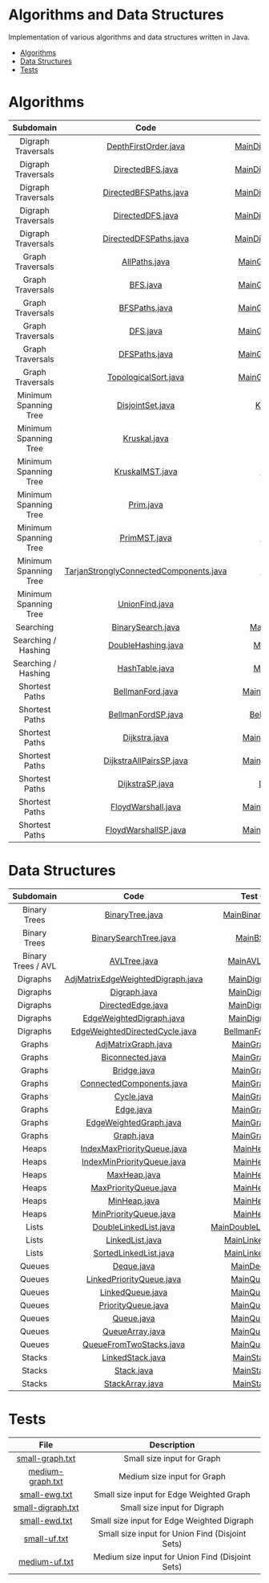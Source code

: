 # Algorithms and Data Structures

Implementation of various algorithms and data structures written in Java.

* [Algorithms](#algorithms)
* [Data Structures](#data-structures)
* [Tests](#tests)

# Algorithms

| Subdomain | Code | Test Class |                                                                                           
|:---------:|:---------:|:--------:|
| Digraph Traversals | [DepthFirstOrder.java](https://github.com/dzimiks/Algorithms/blob/master/src/algorithms/digraphTraversals/DepthFirstOrder.java) | [MainDigraphTraversals.java](https://github.com/dzimiks/Algorithms/blob/master/src/algorithms/MainDigraphTraversals.java#L84-L113) |
| Digraph Traversals | [DirectedBFS.java](https://github.com/dzimiks/Algorithms/blob/master/src/algorithms/digraphTraversals/DirectedBFS.java) | [MainDigraphTraversals.java](https://github.com/dzimiks/Algorithms/blob/master/src/algorithms/MainDigraphTraversals.java#L53-L58) |
| Digraph Traversals | [DirectedBFSPaths.java](https://github.com/dzimiks/Algorithms/blob/master/src/algorithms/digraphTraversals/DirectedBFSPaths.java) | [MainDigraphTraversals.java](https://github.com/dzimiks/Algorithms/blob/master/src/algorithms/MainDigraphTraversals.java#L60-L82) |
| Digraph Traversals | [DirectedDFS.java](https://github.com/dzimiks/Algorithms/blob/master/src/algorithms/digraphTraversals/DirectedDFS.java) | [MainDigraphTraversals.java](https://github.com/dzimiks/Algorithms/blob/master/src/algorithms/MainDigraphTraversals.java#L21-L26) |
| Digraph Traversals | [DirectedDFSPaths.java](https://github.com/dzimiks/Algorithms/blob/master/src/algorithms/digraphTraversals/DirectedDFSPaths.java) | [MainDigraphTraversals.java](https://github.com/dzimiks/Algorithms/blob/master/src/algorithms/MainDigraphTraversals.java#L30-L51) |
| Graph Traversals | [AllPaths.java](https://github.com/dzimiks/Algorithms/blob/master/src/algorithms/graphTraversals/AllPaths.java) | [MainGraphTraversals.java](https://github.com/dzimiks/Algorithms/blob/master/src/algorithms/MainGraphTraversals.java#L98-L101) |
| Graph Traversals | [BFS.java](https://github.com/dzimiks/Algorithms/blob/master/src/algorithms/graphTraversals/BFS.java) | [MainGraphTraversals.java](https://github.com/dzimiks/Algorithms/blob/master/src/algorithms/MainGraphTraversals.java#L68-L72) |
| Graph Traversals | [BFSPaths.java](https://github.com/dzimiks/Algorithms/blob/master/src/algorithms/graphTraversals/BFSPaths.java) | [MainGraphTraversals.java](https://github.com/dzimiks/Algorithms/blob/master/src/algorithms/MainGraphTraversals.java#L74-L96) |
| Graph Traversals | [DFS.java](https://github.com/dzimiks/Algorithms/blob/master/src/algorithms/graphTraversals/DFS.java) | [MainGraphTraversals.java](https://github.com/dzimiks/Algorithms/blob/master/src/algorithms/MainGraphTraversals.java#L30-L42) |
| Graph Traversals | [DFSPaths.java](https://github.com/dzimiks/Algorithms/blob/master/src/algorithms/graphTraversals/DFSPaths.java) | [MainGraphTraversals.java](https://github.com/dzimiks/Algorithms/blob/master/src/algorithms/MainGraphTraversals.java#L44-L66) |
| Graph Traversals | [TopologicalSort.java](https://github.com/dzimiks/Algorithms/blob/master/src/algorithms/graphTraversals/TopologicalSort.java) | [MainGraphTraversals.java](https://github.com/dzimiks/Algorithms/blob/master/src/algorithms/MainGraphTraversals.java#L22-L28) |
| Minimum Spanning Tree | [DisjointSet.java](https://github.com/dzimiks/Algorithms/blob/master/src/algorithms/mst/DisjointSet.java) | [KruskalMST.java](https://github.com/dzimiks/Algorithms/blob/master/src/algorithms/mst/KruskalMST.java#L45-L58) |
| Minimum Spanning Tree | [Kruskal.java](https://github.com/dzimiks/Algorithms/blob/master/src/algorithms/mst/Kruskal.java) | [Kruskal.java](https://github.com/dzimiks/Algorithms/blob/master/src/algorithms/mst/Kruskal.java) |
| Minimum Spanning Tree | [KruskalMST.java](https://github.com/dzimiks/Algorithms/blob/master/src/algorithms/mst/KruskalMST.java) | [MainMST.java](https://github.com/dzimiks/Algorithms/blob/master/src/algorithms/MainMST.java#L42-L61) |
| Minimum Spanning Tree | [Prim.java](https://github.com/dzimiks/Algorithms/blob/master/src/algorithms/mst/Prim.java) | [Prim.java](https://github.com/dzimiks/Algorithms/blob/master/src/algorithms/mst/Prim.java) |
| Minimum Spanning Tree | [PrimMST.java](https://github.com/dzimiks/Algorithms/blob/master/src/algorithms/mst/PrimMST.java) | [MainMST.java](https://github.com/dzimiks/Algorithms/blob/master/src/algorithms/MainMST.java#L29-L39) |
| Minimum Spanning Tree | [TarjanStronglyConnectedComponents.java](https://github.com/dzimiks/Algorithms/blob/master/src/algorithms/mst/TarjanStronglyConnectedComponents.java) | [MainMST.java](https://github.com/dzimiks/Algorithms/blob/master/src/algorithms/MainMST.java#L65-L85) |
| Minimum Spanning Tree | [UnionFind.java](https://github.com/dzimiks/Algorithms/blob/master/src/algorithms/mst/UnionFind.java) | [Kruskal.java](https://github.com/dzimiks/Algorithms/blob/master/src/algorithms/mst/Kruskal.java#L35-L47) |
| Searching | [BinarySearch.java](https://github.com/dzimiks/Algorithms/blob/master/src/algorithms/searching/BinarySearch.java) | [MainSearching.java](https://github.com/dzimiks/Algorithms/blob/master/src/algorithms/MainSearching.java) |
| Searching / Hashing | [DoubleHashing.java](https://github.com/dzimiks/Algorithms/blob/master/src/algorithms/searching/hashing/DoubleHashing.java) | [MainHashing.java](https://github.com/dzimiks/Algorithms/blob/master/src/algorithms/MainHashing.java) |
| Searching / Hashing | [HashTable.java](https://github.com/dzimiks/Algorithms/blob/master/src/algorithms/searching/hashing/HashTable.java) | [MainHashing.java](https://github.com/dzimiks/Algorithms/blob/master/src/algorithms/MainHashing.java) |
| Shortest Paths | [BellmanFord.java](https://github.com/dzimiks/Algorithms/blob/master/src/algorithms/shortestPaths/BellmanFord.java) | [MainShortestPaths.java](https://github.com/dzimiks/Algorithms/blob/master/src/algorithms/MainShortestPaths.java#L30-L44) |
| Shortest Paths | [BellmanFordSP.java](https://github.com/dzimiks/Algorithms/blob/master/src/algorithms/shortestPaths/BellmanFordSP.java) | [BellmanFordSP.java](https://github.com/dzimiks/Algorithms/blob/master/src/algorithms/shortestPaths/BellmanFordSP.java) |
| Shortest Paths | [Dijkstra.java](https://github.com/dzimiks/Algorithms/blob/master/src/algorithms/shortestPaths/Dijkstra.java) | [MainShortestPaths.java](https://github.com/dzimiks/Algorithms/blob/master/src/algorithms/MainShortestPaths.java#L25-L28) |
| Shortest Paths | [DijkstraAllPairsSP.java](https://github.com/dzimiks/Algorithms/blob/master/src/algorithms/shortestPaths/DijkstraAllPairsSP.java) | [MainShortestPaths.java](https://github.com/dzimiks/Algorithms/blob/master/src/algorithms/MainShortestPaths.java) |
| Shortest Paths | [DijkstraSP.java](https://github.com/dzimiks/Algorithms/blob/master/src/algorithms/shortestPaths/DijkstraSP.java) | [DijkstraSP.java](https://github.com/dzimiks/Algorithms/blob/master/src/algorithms/shortestPaths/DijkstraSP.java) |
| Shortest Paths | [FloydWarshall.java](https://github.com/dzimiks/Algorithms/blob/master/src/algorithms/shortestPaths/FloydWarshall.java) | [MainShortestPaths.java](https://github.com/dzimiks/Algorithms/blob/master/src/algorithms/MainShortestPaths.java#L57-L65) |
| Shortest Paths | [FloydWarshallSP.java](https://github.com/dzimiks/Algorithms/blob/master/src/algorithms/shortestPaths/FloydWarshallSP.java) | [MainShortestPaths.java](https://github.com/dzimiks/Algorithms/blob/master/src/algorithms/MainShortestPaths.java) |

# Data Structures

| Subdomain | Code | Test Class |                                                                                           
|:---------:|:---------:|:--------:|
| Binary Trees | [BinaryTree.java](https://github.com/dzimiks/Algorithms/blob/master/src/dataStructures/binaryTrees/BinaryTree.java) | [MainBinaryTree.java](https://github.com/dzimiks/Algorithms/blob/master/src/dataStructures/MainBinaryTree.java) |
| Binary Trees | [BinarySearchTree.java](https://github.com/dzimiks/Algorithms/blob/master/src/dataStructures/binaryTrees/BinarySearchTree.java) | [MainBST.java](https://github.com/dzimiks/Algorithms/blob/master/src/dataStructures/MainBST.java) |
| Binary Trees / AVL | [AVLTree.java](https://github.com/dzimiks/Algorithms/blob/master/src/dataStructures/binaryTrees/AVL/AVLTree.java) | [MainAVLTree.java](https://github.com/dzimiks/Algorithms/blob/master/src/dataStructures/MainAVLTree.java) |
| Digraphs | [AdjMatrixEdgeWeightedDigraph.java](https://github.com/dzimiks/Algorithms/blob/master/src/dataStructures/digraphs/AdjMatrixEdgeWeightedDigraph.java) | [MainDigraph.java](https://github.com/dzimiks/Algorithms/blob/master/src/dataStructures/MainDigraph.java#L38-L46) |
| Digraphs | [Digraph.java](https://github.com/dzimiks/Algorithms/blob/master/src/dataStructures/digraphs/Digraph.java) | [MainDigraph.java](https://github.com/dzimiks/Algorithms/blob/master/src/dataStructures/MainDigraph.java#L17-L25) |
| Digraphs | [DirectedEdge.java](https://github.com/dzimiks/Algorithms/blob/master/src/dataStructures/digraphs/DirectedEdge.java) | [MainDigraph.java](https://github.com/dzimiks/Algorithms/blob/master/src/dataStructures/MainDigraph.java) |
| Digraphs | [EdgeWeightedDigraph.java](https://github.com/dzimiks/Algorithms/blob/master/src/dataStructures/digraphs/EdgeWeightedDigraph.java) | [MainDigraph.java](https://github.com/dzimiks/Algorithms/blob/master/src/dataStructures/MainDigraph.java#L27-L36) |
| Digraphs | [EdgeWeightedDirectedCycle.java](https://github.com/dzimiks/Algorithms/blob/master/src/dataStructures/digraphs/EdgeWeightedDirectedCycle.java) | [BellmanFordSP.java](https://github.com/dzimiks/Algorithms/blob/master/src/algorithms/shortestPaths/BellmanFordSP.java#L111-L112) |
| Graphs | [AdjMatrixGraph.java](https://github.com/dzimiks/Algorithms/blob/master/src/dataStructures/graphs/AdjMatrixGraph.java) | [MainGraph.java](https://github.com/dzimiks/Algorithms/blob/master/src/dataStructures/MainGraph.java#L28-L35) |
| Graphs | [Biconnected.java](https://github.com/dzimiks/Algorithms/blob/master/src/dataStructures/graphs/Biconnected.java) | [MainGraph.java](https://github.com/dzimiks/Algorithms/blob/master/src/dataStructures/MainGraph.java#L84-L90) |
| Graphs | [Bridge.java](https://github.com/dzimiks/Algorithms/blob/master/src/dataStructures/graphs/Bridge.java) | [MainGraph.java](https://github.com/dzimiks/Algorithms/blob/master/src/dataStructures/MainGraph.java#L68-L71) |
| Graphs | [ConnectedComponents.java](https://github.com/dzimiks/Algorithms/blob/master/src/dataStructures/graphs/ConnectedComponents.java) | [MainGraph.java](https://github.com/dzimiks/Algorithms/blob/master/src/dataStructures/MainGraph.java#L51-L66) |
| Graphs | [Cycle.java](https://github.com/dzimiks/Algorithms/blob/master/src/dataStructures/graphs/Cycle.java) | [MainGraph.java](https://github.com/dzimiks/Algorithms/blob/master/src/dataStructures/MainGraph.java#L73-L82) |
| Graphs | [Edge.java](https://github.com/dzimiks/Algorithms/blob/master/src/dataStructures/graphs/Edge.java) | [MainGraph.java](https://github.com/dzimiks/Algorithms/blob/master/src/dataStructures/MainGraph.java#L37-L42) |
| Graphs | [EdgeWeightedGraph.java](https://github.com/dzimiks/Algorithms/blob/master/src/dataStructures/graphs/EdgeWeightedGraph.java) | [MainGraph.java](https://github.com/dzimiks/Algorithms/blob/master/src/dataStructures/MainGraph.java#L37-L42) |
| Graphs | [Graph.java](https://github.com/dzimiks/Algorithms/blob/master/src/dataStructures/graphs/Graph.java) | [MainGraph.java](https://github.com/dzimiks/Algorithms/blob/master/src/dataStructures/MainGraph.java#L18-L20) |
| Heaps | [IndexMaxPriorityQueue.java](https://github.com/dzimiks/Algorithms/blob/master/src/dataStructures/heaps/IndexMaxPriorityQueue.java) | [MainHeap.java](https://github.com/dzimiks/Algorithms/blob/master/src/dataStructures/MainHeap.java#L65-L74) |
| Heaps | [IndexMinPriorityQueue.java](https://github.com/dzimiks/Algorithms/blob/master/src/dataStructures/heaps/IndexMinPriorityQueue.java) | [MainHeap.java](https://github.com/dzimiks/Algorithms/blob/master/src/dataStructures/MainHeap.java#L92-L101) |
| Heaps | [MaxHeap.java](https://github.com/dzimiks/Algorithms/blob/master/src/dataStructures/heaps/MaxHeap.java) | [MainHeap.java](https://github.com/dzimiks/Algorithms/blob/master/src/dataStructures/MainHeap.java#L17-L27) |
| Heaps | [MaxPriorityQueue.java](https://github.com/dzimiks/Algorithms/blob/master/src/dataStructures/heaps/MaxPriorityQueue.java) | [MainHeap.java](https://github.com/dzimiks/Algorithms/blob/master/src/dataStructures/MainHeap.java#L49-L63) |
| Heaps | [MinHeap.java](https://github.com/dzimiks/Algorithms/blob/master/src/dataStructures/heaps/MinHeap.java) | [MainHeap.java](https://github.com/dzimiks/Algorithms/blob/master/src/dataStructures/MainHeap.java#L29-L39) |
| Heaps | [MinPriorityQueue.java](https://github.com/dzimiks/Algorithms/blob/master/src/dataStructures/heaps/MinPriorityQueue.java) | [MainHeap.java](https://github.com/dzimiks/Algorithms/blob/master/src/dataStructures/MainHeap.java#L76-L90) |
| Lists | [DoubleLinkedList.java](https://github.com/dzimiks/Algorithms/blob/master/src/dataStructures/lists/DoubleLinkedList.java) | [MainDoubleLinkedList.java](https://github.com/dzimiks/Algorithms/blob/master/src/dataStructures/MainDoubleLinkedList.java) |
| Lists | [LinkedList.java](https://github.com/dzimiks/Algorithms/blob/master/src/dataStructures/lists/LinkedList.java) | [MainLinkedList.java](https://github.com/dzimiks/Algorithms/blob/master/src/dataStructures/MainLinkedList.java) |
| Lists | [SortedLinkedList.java](https://github.com/dzimiks/Algorithms/blob/master/src/dataStructures/lists/SortedLinkedList.java) | [MainLinkedList.java](https://github.com/dzimiks/Algorithms/blob/master/src/dataStructures/MainLinkedList.java) |
| Queues | [Deque.java](https://github.com/dzimiks/Algorithms/blob/master/src/dataStructures/queues/Deque.java) | [MainDeque.java](https://github.com/dzimiks/Algorithms/blob/master/src/dataStructures/MainDeque.java) |
| Queues | [LinkedPriorityQueue.java](https://github.com/dzimiks/Algorithms/blob/master/src/dataStructures/queues/LinkedPriorityQueue.java) | [MainQueue.java](https://github.com/dzimiks/Algorithms/blob/master/src/dataStructures/MainQueue.java#L51-L56) |
| Queues | [LinkedQueue.java](https://github.com/dzimiks/Algorithms/blob/master/src/dataStructures/queues/LinkedQueue.java) | [MainQueue.java](https://github.com/dzimiks/Algorithms/blob/master/src/dataStructures/MainQueue.java#L30-L37) |
| Queues | [PriorityQueue.java](https://github.com/dzimiks/Algorithms/blob/master/src/dataStructures/queues/PriorityQueue.java) | [MainQueue.java](https://github.com/dzimiks/Algorithms/blob/master/src/dataStructures/MainQueue.java) |
| Queues | [Queue.java](https://github.com/dzimiks/Algorithms/blob/master/src/dataStructures/queues/Queue.java) | [MainQueue.java](https://github.com/dzimiks/Algorithms/blob/master/src/dataStructures/MainQueue.java) |
| Queues | [QueueArray.java](https://github.com/dzimiks/Algorithms/blob/master/src/dataStructures/queues/QueueArray.java) | [MainQueue.java](https://github.com/dzimiks/Algorithms/blob/master/src/dataStructures/MainQueue.java#L17-L23) |
| Queues | [QueueFromTwoStacks.java](https://github.com/dzimiks/Algorithms/blob/master/src/dataStructures/queues/QueueFromTwoStacks.java) | [MainQueue.java](https://github.com/dzimiks/Algorithms/blob/master/src/dataStructures/MainQueue.java#L43-L49) |
| Stacks | [LinkedStack.java](https://github.com/dzimiks/Algorithms/blob/master/src/dataStructures/stacks/LinkedStack.java) | [MainStack.java](https://github.com/dzimiks/Algorithms/blob/master/src/dataStructures/MainStack.java#L23-L28) |
| Stacks | [Stack.java](https://github.com/dzimiks/Algorithms/blob/master/src/dataStructures/stacks/Stack.java) | [MainStack.java](https://github.com/dzimiks/Algorithms/blob/master/src/dataStructures/MainStack.java) |
| Stacks | [StackArray.java](https://github.com/dzimiks/Algorithms/blob/master/src/dataStructures/stacks/StackArray.java) | [MainStack.java](https://github.com/dzimiks/Algorithms/blob/master/src/dataStructures/MainStack.java#L13-L21) |

# Tests

| File | Description |                                                                                           
|:----:|:-----------:|
| [small-graph.txt](https://github.com/dzimiks/Algorithms/blob/master/src/tests/small-graph.txt) | Small size input for Graph |
| [medium-graph.txt](https://github.com/dzimiks/Algorithms/blob/master/src/tests/medium-graph.txt) | Medium size input for Graph |
| [small-ewg.txt](https://github.com/dzimiks/Algorithms/blob/master/src/tests/small-ewg.txt) | Small size input for Edge Weighted Graph |
| [small-digraph.txt](https://github.com/dzimiks/Algorithms/blob/master/src/tests/small-digraph.txt) | Small size input for Digraph |
| [small-ewd.txt](https://github.com/dzimiks/Algorithms/blob/master/src/tests/small-ewd.txt) | Small size input for Edge Weighted Digraph |
| [small-uf.txt](https://github.com/dzimiks/Algorithms/blob/master/src/tests/small-uf.txt) | Small size input for Union Find (Disjoint Sets) |
| [medium-uf.txt](https://github.com/dzimiks/Algorithms/blob/master/src/tests/medium-uf.txt) | Medium size input for Union Find (Disjoint Sets) |
